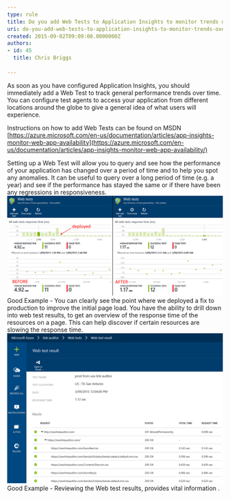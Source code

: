 ```yaml
---
type: rule
title: Do you add Web Tests to Application Insights to monitor trends over time?
uri: do-you-add-web-tests-to-application-insights-to-monitor-trends-over-time
created: 2015-09-02T09:09:08.0000000Z
authors:
- id: 45
  title: Chris Briggs

---
```


As soon as you have configured Application Insights, you should immediately add a Web Test to track general performance trends over time. You can configure test agents to access your application from different locations around the globe to give a general idea of what users will experience.
 
Instructions on how to add Web Tests can be found on MSDN [https://azure.microsoft.com/en-us/documentation/articles/app-insights-monitor-web-app-availability](https://azure.microsoft.com/en-us/documentation/articles/app-insights-monitor-web-app-availability/)

Setting up a Web Test will allow you to query and see how the performance of your application has  changed over a period of time and to help you spot any anomalies. It can be useful to query over a long period of time (e.g. a year) and see if the performance has stayed the same or if there have been any regressions in responsiveness.
 ![App Insights Web Test.png](App-Insights-Web-Test.png)Good Example - You can clearly see the point where we deployed a fix to production to improve the initial page load. 
You have the ability to drill down into web test results, to get an overview of the response time of the resources on a page. This can help discover if certain resources are slowing the response time.
 ![App Insights Web Test drilldown.png](App-Insights-Web-Test-drilldown.png) Good Example - Reviewing the Web test results, provides vital information .
